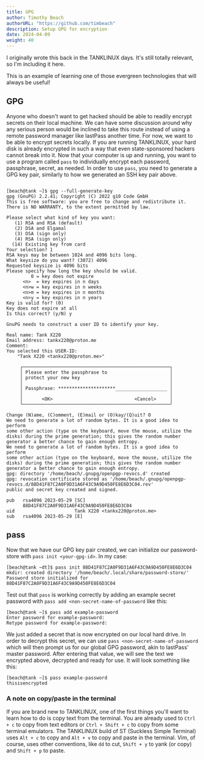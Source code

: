 ```yaml
---
title: GPG
author: Timothy Beach
authorURL: "https://github.com/timbeach"
description: Setup GPG for encryption
date: 2024-04-09
weight: 40
---
```


I originally wrote this back in the TANKLINUX days. It's still totally relevant, so I'm including it here. 

This is an example of learning one of those evergreen technologies that will always be useful!

## GPG

Anyone who doesn't want to get hacked should be able to readily encrypt secrets on their local machine. We can have some discussion around why any serious person would be inclined to take this route instead of using a remote password manager like lastPass another time. For now, we want to be able to encrypt secrets locally. If you are running TANKLINUX, your hard disk is already encrypted in such a way that even state-sponsored hackers cannot break into it. Now that your computer is up and running, you want to use a program called `pass` to individually encrypt each password, passphrase, secret, as needed.
In order to use `pass`, you need to generate a GPG key pair, similarly to how we generated an SSH key pair above.

``` Shell

[beach@tank ~]$ gpg --full-generate-key
gpg (GnuPG) 2.2.41; Copyright (C) 2022 g10 Code GmbH
This is free software: you are free to change and redistribute it.
There is NO WARRANTY, to the extent permitted by law.

Please select what kind of key you want:
   (1) RSA and RSA (default)
   (2) DSA and Elgamal
   (3) DSA (sign only)
   (4) RSA (sign only)
  (14) Existing key from card
Your selection? 1
RSA keys may be between 1024 and 4096 bits long.
What keysize do you want? (3072) 4096
Requested keysize is 4096 bits
Please specify how long the key should be valid.
         0 = key does not expire
      <n>  = key expires in n days
      <n>w = key expires in n weeks
      <n>m = key expires in n months
      <n>y = key expires in n years
Key is valid for? (0)
Key does not expire at all
Is this correct? (y/N) y

GnuPG needs to construct a user ID to identify your key.

Real name: Tank X220
Email address: tankx220@proton.me
Comment:
You selected this USER-ID:
    "Tank X220 <tankx220@proton.me>"

     ┌──────────────────────────────────────────────────────┐
     │ Please enter the passphrase to                       │
     │ protect your new key                                 │
     │                                                      │
     │ Passphrase: *********************___________________ │
     │                                                      │
     │       <OK>                              <Cancel>     │
     └──────────────────────────────────────────────────────┘

Change (N)ame, (C)omment, (E)mail or (O)kay/(Q)uit? O
We need to generate a lot of random bytes. It is a good idea to perform
some other action (type on the keyboard, move the mouse, utilize the
disks) during the prime generation; this gives the random number
generator a better chance to gain enough entropy.
We need to generate a lot of random bytes. It is a good idea to perform
some other action (type on the keyboard, move the mouse, utilize the
disks) during the prime generation; this gives the random number
generator a better chance to gain enough entropy.
gpg: directory '/home/beach/.gnupg/openpgp-revocs.d' created
gpg: revocation certificate stored as '/home/beach/.gnupg/openpgp-revocs.d/88D41F87C2A0F9D31A6F43C9A9D450FE8E6D3C04.rev'
public and secret key created and signed.

pub   rsa4096 2023-05-29 [SC]
      88D41F87C2A0F9D31A6F43C9A9D450FE8E6D3C04
uid                      Tank X220 <tankx220@proton.me>
sub   rsa4096 2023-05-29 [E]
```

## pass

Now that we have our GPG key pair created, we can initialize our password-store with `pass init <your-gpg-id>`.
In my case:
``` Shell
[beach@tank ~dt]$ pass init 88D41F87C2A0F9D31A6F43C9A9D450FE8E6D3C04
mkdir: created directory '/home/beach/.local/share/password-store/'
Password store initialized for 88D41F87C2A0F9D31A6F43C9A9D450FE8E6D3C04
```

Test out that `pass` is working correctly by adding an example secret password with `pass add <non-secret-name-of-password` like this:
``` Shell
[beach@tank ~]$ pass add example-password
Enter password for example-password:
Retype password for example-password:
```
We just added a secret that is now encrypted on our local hard drive. In order to decrypt this secret, we can use `pass <non-secret-name-of-password` which will then prompt us for our global GPG password, akin to lastPass' master password. After entering that value, we will see the text we encrypted above, decrypted and ready for use. It will look something like this:
``` Shell
[beach@tank ~]$ pass example-password
thisisencrypted
```

### A note on copy/paste in the terminal
If you are brand new to TANKLINUX, one of the first things you'll want to learn how to do is copy text from the terminal. You are already used to `Ctrl + c` to copy from text editors or `Ctrl + Shift + c` to copy from some terminal emulators. The TANKLINUX build of ST (Suckless Simple Terminal) uses `Alt + c` to copy and `Alt + v` to copy and paste in the terminal. Vim, of course, uses other conventions, like `dd` to cut, `Shift + y` to yank (or copy) and `Shift + p` to paste.
